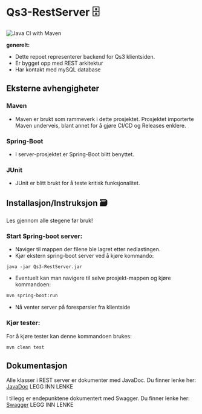 # Qs3-RestServer 🗄️
![Java CI with Maven](https://github.com/IoT-Students/QS3-RestServer/actions/workflows/maven.yml/badge.svg)

**generelt:**

- Dette repoet representerer backend for Qs3 klientsiden.
- Er bygget opp med REST arkitektur
- Har kontakt med mySQL database 

## Eksterne avhengigheter

### Maven
- Maven er brukt som rammeverk i dette prosjektet. Prosjektet importerte Maven underveis, blant annet for å gjøre CI/CD og Releases enklere.

### Spring-Boot
- I server-prosjektet er Spring-Boot blitt benyttet. 

### JUnit
- JUnit er blitt brukt for å teste kritisk funksjonalitet.


## Installasjon/Instruksjon 🗃️

Les gjennom alle stegene før bruk!

### Start Spring-boot server:

- Naviger til mappen der filene ble lagret etter nedlastingen.
- Kjør ekstern spring-boot server ved å kjøre kommando:
```
java -jar Qs3-RestServer.jar
```
- Eventuelt kan man navigere til selve prosjekt-mappen og kjøre kommandoen:

```bash
mvn spring-boot:run 
```

- Nå venter server på forespørsler fra klientside

### Kjør tester:
For å kjøre tester kan denne kommandoen brukes:
```
mvn clean test
```

## Dokumentasjon
Alle klasser i REST server er dokumenter med JavaDoc. Du finner lenke her: [JavaDoc]() LEGG INN LENKE

I tillegg er endepunktene dokumentert med Swagger. Du finner lenke her: [Swagger]() LEGG INN LENKE
